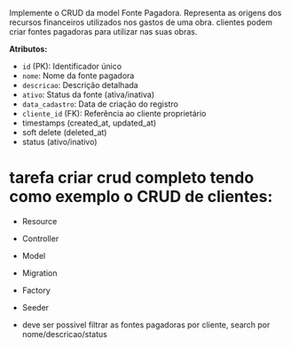 
Implemente o CRUD da model Fonte Pagadora.
Representa as origens dos recursos financeiros utilizados nos gastos de uma obra. clientes podem criar fontes pagadoras para utilizar nas suas obras.

**Atributos:**
- `id` (PK): Identificador único
- `nome`: Nome da fonte pagadora
- `descricao`: Descrição detalhada
- `ativo`: Status da fonte (ativa/inativa)
- `data_cadastro`: Data de criação do registro
- `cliente_id` (FK): Referência ao cliente proprietário
- timestamps (created_at, updated_at)
- soft delete (deleted_at)
- status (ativo/inativo)

# tarefa criar crud completo tendo como exemplo o CRUD de clientes:
 - Resource
 - Controller
 - Model
 - Migration
 - Factory
 - Seeder

- deve ser possivel filtrar as fontes pagadoras por cliente, search por nome/descricao/status